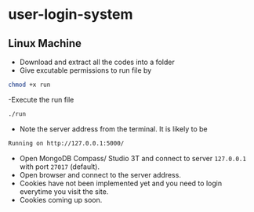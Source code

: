 # user-login-system
## Linux Machine
- Download and extract all the codes into a folder
- Give excutable permissions to run file by 
```sh
chmod +x run
```
-Execute the run file
```sh
./run
```
- Note the server address from the terminal. It is likely to be
```sh
Running on http://127.0.0.1:5000/
```
- Open MongoDB Compass/ Studio 3T and connect to server `127.0.0.1` with port `27017` (default).
- Open browser and connect to the server address.
- Cookies have not been implemented yet and you need to login everytime you visit the site. 
- Cookies coming up soon.

